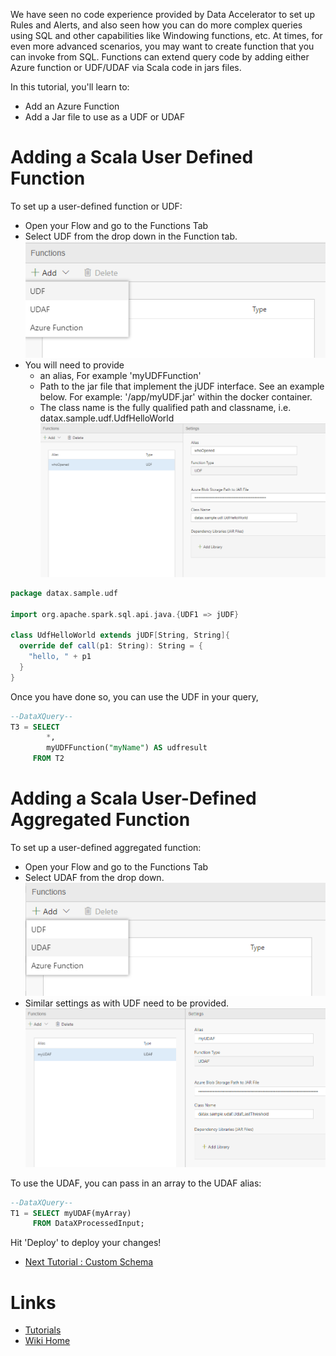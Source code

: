 We have seen no code experience provided by Data Accelerator to set up Rules and Alerts, and also seen how you can do more complex queries using SQL and other capabilities like Windowing functions, etc. At times, for even more advanced scenarios, you may want to create function that you can invoke from SQL. Functions can extend query code by adding either Azure function or UDF/UDAF via Scala code in jars files.

In this tutorial, you'll learn to:
 - Add an Azure Function
 - Add a Jar file to use as a UDF or UDAF


# Adding a Scala User Defined Function
To set up a user-defined function or UDF:
 - Open your Flow and go to the Functions Tab
 - Select UDF from the drop down in the Function tab.
![function](./tutorials/images/udfsel.PNG)<br/>
 - You will need to provide 
    - an alias, For example 'myUDFFunction'
    - Path to the jar file that implement the jUDF interface. See an example below.  For example:  '/app/myUDF.jar' within the docker container.
    - The class name is the fully qualified path and classname, i.e. datax.sample.udf.UdfHelloWorld
![function](./tutorials/images/udffun.PNG)<br/>
```scala
package datax.sample.udf

import org.apache.spark.sql.api.java.{UDF1 => jUDF}

class UdfHelloWorld extends jUDF[String, String]{
  override def call(p1: String): String = {
    "hello, " + p1
  }
}
```
Once you have done so, you can use the UDF in your query,  
```sql
--DataXQuery--
T3 = SELECT 
        *,
        myUDFFunction("myName") AS udfresult
     FROM T2
```

# Adding a Scala User-Defined Aggregated Function
To set up a user-defined aggregated function:
 - Open your Flow and go to the Functions Tab
 - Select UDAF from the drop down.  
 ![function](./tutorials/images/udafsel.PNG)<br/>
 - Similar settings as with UDF need to be provided.  
![function](./tutorials/images/udaffun.PNG)<br/>

To use the UDAF, you can pass in an array to the UDAF alias:

```sql
--DataXQuery--
T1 = SELECT myUDAF(myArray)
     FROM DataXProcessedInput;
```

Hit 'Deploy' to deploy your changes! 

* [Next Tutorial : Custom Schema](https://github.com/Microsoft/data-accelerator/wiki/Local-Tutorial-Custom-schema)

# Links
* [Tutorials](Tutorials)
* [Wiki Home](Home) 